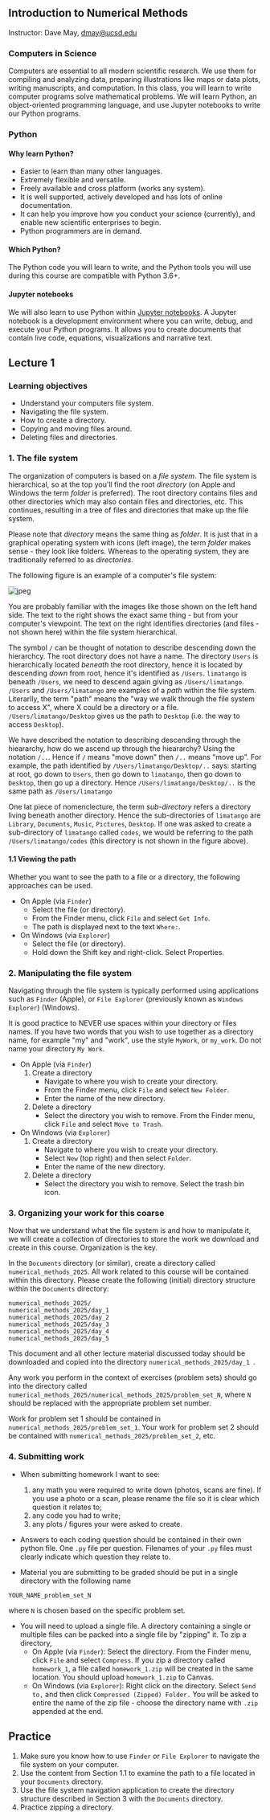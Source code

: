 
## Introduction to Numerical Methods 

Instructor: Dave May, dmay@ucsd.edu




### Computers in Science

Computers are essential to all modern scientific research. We use them for compiling and analyzing data, preparing illustrations like maps or data plots, writing  manuscripts, and computation. In this class, you will learn to write computer programs solve mathematical problems. We will learn Python, an object-oriented programming language, and use Jupyter notebooks to write our Python programs.

### Python

#### Why learn Python?

- Easier to learn than many other languages.
- Extremely flexible and versatile.
- Freely available and cross platform (works any system).
- It is well supported, actively developed and has lots of online documentation.
- It can help you improve how you conduct your science (currently), and enable new scientific enterprises to begin.
- Python programmers are in demand.


#### Which Python?  
The Python code you will learn to write, and the Python tools you will use during this course are compatible with Python 3.6+.




#### Jupyter notebooks

We will also learn to use Python within [Jupyter notebooks](https://jupyter-notebook-beginner-guide.readthedocs.io/en/latest/what_is_jupyter.html). A Jupyter notebook is a development environment where you can write, debug, and execute your Python programs. It allows you to create documents that contain live code, equations, visualizations and narrative text. 


## Lecture 1

### Learning objectives

- Understand your computers file system.
- Navigating the file system.
- How to create a directory.
- Copying and moving files around.
- Deleting files and directories.  





###  1. The file system

The organization of computers is based on a _file system_. The file system is hierarchical, so at the top you'll find the root _directory_ (on Apple and Windows the term _folder_ is preferred). The root directory contains files and other directories which may also contain files and directories, etc. This continues, resulting in a tree of files and directories that make up the file system. 

Please note that _directory_ means the same thing as _folder_. It is just that in a graphical operating system with icons (left image), the term _folder_ makes sense - they look like folders. Whereas to the operating system, they are traditionally referred to as _directories_.


The following figure is an example of a computer's file system:

    
![jpeg](figures/FileSystem.jpg )
<!--
<img src="../figures/FileSystem.jpg" width="500">    
-->

You are probably familiar with the images like those shown on the left hand side. The text to the right shows the exact same thing - but from your computer's viewpoint. The text on the right identifies directories (and files - not shown here) within the file system hierarchical.
<!--
Specifically, the root directory is identified with `/`. The directory `Users` is hierarchically located _beneath_ the root directory, so 
-->
The symbol `/` can be thought of notation to describe descending down the hierarchcy.
The root directory does not have a name. The directory `Users` is hierarchically located _beneath_ the root directory, hence it is located by descending _down_ from root, hence it's identified as `/Users`. `limatango` is beneath `/Users`, we need to descend again giving as `/Users/limatango`. `/Users` and `/Users/limatango` are examples of a _path_ within the file system. Literarlly, the term "path" means the "way we walk through the file system to access X", where X could be a directory or a file. `/Users/limatango/Desktop` gives us the path to `Desktop` (i.e. the way to access `Desktop`).

We have described the notation to describing descending through the hieararchy, how do we ascend up through the hieararchy? Using the notation `/..`. Hence if `/` means "move down" then `/..` means "move up". For example, the path identified by  `/Users/limatango/Desktop/..` says: starting at root, go down to `Users`, then go down to `limatango`, then go down to `Desktop`, then go up a directory. Hence `/Users/limatango/Desktop/..` is the same path as `/Users/limatango`

One lat piece of nomenclecture, the term _sub-directory_ refers a directory living beneath another directory. Hence the sub-directories of `limatango` are `Library`, `Documents`, `Music`, `Pictures`, `Desktop`.
If one was asked to create a sub-directory of `limatango` called `codes`, we would be referring to the path `/Users/limatango/codes` (this directory is not shown in the figure above).

#### 1.1 Viewing the path

Whether you want to see the path to a file or a directory, the following approaches can be used.

* On Apple (via `Finder`)
	- Select the file (or directory).
	- From the Finder menu, click `File` and select `Get Info`.
	- The path is displayed next to the text `Where:`.
* On Windows (via `Explorer`)
	- Select the file (or directory).
	- Hold down the Shift key and right-click. Select Properties.


### 2. Manipulating the file system

Navigating through the file system is typically performed using applications such as `Finder` (Apple), or `File Explorer` (previously known as `Windows Explorer`) (Windows). 

It is good practice to NEVER use spaces within your directory or files names. 
If you have two words that you wish to use together as a directory name, for example "my" and "work", use the style `MyWork`, or `my_work`. Do not name your directory `My Work`.

* On Apple (via `Finder`)
	1. Create a directory
		- Navigate to where you wish to create your directory.
		- From the Finder menu, click `File` and select `New Folder`.
		- Enter the name of the new directory.
	2. Delete a directory
		- Select the directory you wish to remove. From the Finder menu, click `File` and select `Move to Trash`.
* On Windows (via `Explorer`)
	1. Create a directory
		- Navigate to where you wish to create your directory.
		- Select `New` (top right) and then select `Folder`.
		- Enter the name of the new directory.
	2. Delete a directory
		- Select the directory you wish to remove. Select the trash bin icon.

### 3. Organizing your work for this coarse

Now that we understand what the file system is and how to manipulate it, we will create a collection of directories to store the work we download and create in this course. Organization is the key.

In the `Documents` directory (or similar), create a directory called `numerical_methods_2025`. 
All work related to this course will be contained within this directory.
Please create the following (initial) directory structure within the `Documents` directory:

```
numerical_methods_2025/
numerical_methods_2025/day_1
numerical_methods_2025/day_2
numerical_methods_2025/day_3
numerical_methods_2025/day_4
numerical_methods_2025/day_5
```

This document and all other lecture material discussed today should be downloaded and copied into the directory `numerical_methods_2025/day_1 `.

Any work you perform in the context of exercises (problem sets) should go into the directory called `numerical_methods_2025/numerical_methods_2025/problem_set_N`, where `N` should be replaced with the appropriate problem set number.

Work for problem set 1 should be contained in `numerical_methods_2025/problem_set_1`. Your work for problem set 2 should be contained with `numerical_methods_2025/problem_set_2`, etc. 


### 4. Submitting work
* When submitting homework I want to see: 
  1. any math you were required to write down (photos, scans are fine). If you use a photo or a scan, please rename the file so it is clear which question it relates to;
  2. any code you had to write;
  3. any plots / figures your were asked to create.

* Answers to each coding question should be contained in their own python file. One `.py` file per question. Filenames of your `.py` files must clearly indicate which question they relate to.

* Material you are submitting to be graded should be put in a single directory with the following name

```
YOUR_NAME_problem_set_N
```

where `N` is chosen based on the specific problem set.

* You will need to upload a single file. A directory containing a single or multiple files can be packed into a single file by "zipping" it. To zip a directory, 
	* On Apple (via `Finder`): Select the directory. From the Finder menu, click `File` and select `Compress`. If you zip a directory called `homework_1`, a file called `homework_1.zip` will be created in the same location. You should upload `homework_1.zip` to Canvas.
	* On Windows (via `Explorer`): Right click on the directory. Select `Send to,` and then click `Compressed (Zipped) Folder.` You will be asked to entire the name of the zip file - choose the directory name with `.zip` appended at the end.


## Practice
1. Make sure you know how to use `Finder` or `File Explorer` to navigate the file system on your computer. 
2. Use the content from Section 1.1 to examine the path to a file located in your `Documents` directory.
3. Use the file system navigation application to create the directory structure described in Section 3 with the `Documents` directory.
4. Practice zipping a directory.